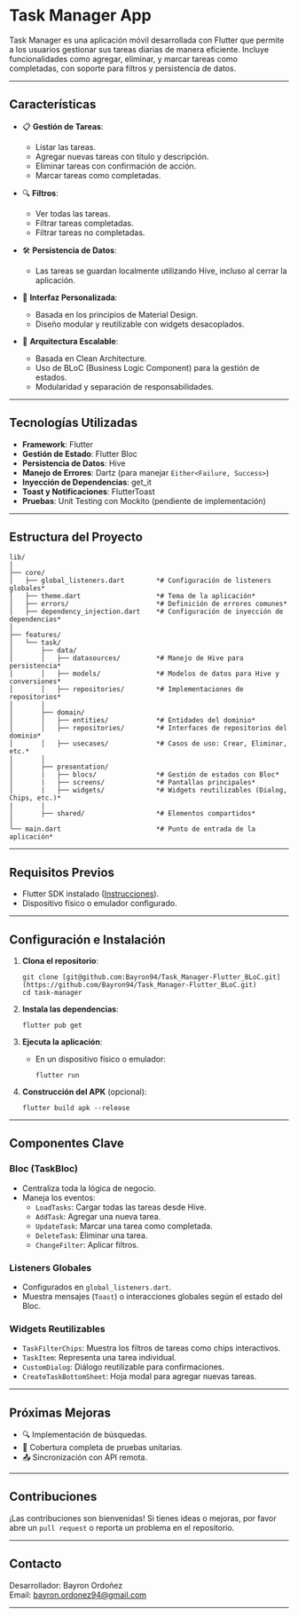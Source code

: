 
# **Task Manager App**

Task Manager es una aplicación móvil desarrollada con Flutter que permite a los usuarios gestionar sus tareas diarias de manera eficiente. Incluye funcionalidades como agregar, eliminar, y marcar tareas como completadas, con soporte para filtros y persistencia de datos.

---

## **Características**

- 📋 **Gestión de Tareas**:
  - Listar las tareas.
  - Agregar nuevas tareas con título y descripción.
  - Eliminar tareas con confirmación de acción.
  - Marcar tareas como completadas.

- 🔍 **Filtros**:
  - Ver todas las tareas.
  - Filtrar tareas completadas.
  - Filtrar tareas no completadas.

- 🛠 **Persistencia de Datos**:
  - Las tareas se guardan localmente utilizando Hive, incluso al cerrar la aplicación.

- 🎨 **Interfaz Personalizada**:
  - Basada en los principios de Material Design.
  - Diseño modular y reutilizable con widgets desacoplados.

- 🚀 **Arquitectura Escalable**:
  - Basada en Clean Architecture.
  - Uso de BLoC (Business Logic Component) para la gestión de estados.
  - Modularidad y separación de responsabilidades.

---

## **Tecnologías Utilizadas**

- **Framework**: Flutter
- **Gestión de Estado**: Flutter Bloc
- **Persistencia de Datos**: Hive
- **Manejo de Errores**: Dartz (para manejar `Either<Failure, Success>`)
- **Inyección de Dependencias**: get_it
- **Toast y Notificaciones**: FlutterToast
- **Pruebas**: Unit Testing con Mockito (pendiente de implementación)

---

## **Estructura del Proyecto**

```
lib/
│
├── core/
│   ├── global_listeners.dart        *# Configuración de listeners globales*
│   ├── theme.dart                   *# Tema de la aplicación*
│   ├── errors/                      *# Definición de errores comunes*
│   ├── dependency_injection.dart    *# Configuración de inyección de dependencias*
│
├── features/
│   └── task/
│       ├── data/
│       │   ├── datasources/         *# Manejo de Hive para persistencia*
│       │   ├── models/              *# Modelos de datos para Hive y conversiones*
│       │   ├── repositories/        *# Implementaciones de repositorios*
│       │
│       ├── domain/
│       │   ├── entities/            *# Entidades del dominio*
│       │   ├── repositories/        *# Interfaces de repositorios del dominio*
│       │   ├── usecases/            *# Casos de uso: Crear, Eliminar, etc.*
│       │
│       ├── presentation/
│       |   ├── blocs/               *# Gestión de estados con Bloc*
│       |   ├── screens/             *# Pantallas principales*
│       |   ├── widgets/             *# Widgets reutilizables (Dialog, Chips, etc.)*
|       |   
│       ├── shared/                  *# Elementos compartidos*
│
└── main.dart                        *# Punto de entrada de la aplicación*
```

---

## **Requisitos Previos**

- Flutter SDK instalado ([Instrucciones](https://docs.flutter.dev/get-started/install)).
- Dispositivo físico o emulador configurado.

---

## **Configuración e Instalación**

1. **Clona el repositorio**:
   ```
   git clone [git@github.com:Bayron94/Task_Manager-Flutter_BLoC.git](https://github.com/Bayron94/Task_Manager-Flutter_BLoC.git)
   cd task-manager
   ```

2. **Instala las dependencias**:
   ```
   flutter pub get
   ```

3. **Ejecuta la aplicación**:
   - En un dispositivo físico o emulador:
     ```
     flutter run
     ```

4. **Construcción del APK** (opcional):
   ```
   flutter build apk --release
   ```

---

## **Componentes Clave**

### **Bloc (TaskBloc)**
- Centraliza toda la lógica de negocio.
- Maneja los eventos:
  - `LoadTasks`: Cargar todas las tareas desde Hive.
  - `AddTask`: Agregar una nueva tarea.
  - `UpdateTask`: Marcar una tarea como completada.
  - `DeleteTask`: Eliminar una tarea.
  - `ChangeFilter`: Aplicar filtros.

### **Listeners Globales**
- Configurados en `global_listeners.dart`.
- Muestra mensajes (`Toast`) o interacciones globales según el estado del Bloc.

### **Widgets Reutilizables**
- `TaskFilterChips`: Muestra los filtros de tareas como chips interactivos.
- `TaskItem`: Representa una tarea individual.
- `CustomDialog`: Diálogo reutilizable para confirmaciones.
- `CreateTaskBottomSheet`: Hoja modal para agregar nuevas tareas.

---

## **Próximas Mejoras**

- 🔍 Implementación de búsquedas.
- 🧪 Cobertura completa de pruebas unitarias.
- 📤 Sincronización con API remota.

---

## **Contribuciones**

¡Las contribuciones son bienvenidas! Si tienes ideas o mejoras, por favor abre un `pull request` o reporta un problema en el repositorio.

---

## **Contacto**

Desarrollador: Bayron Ordoñez  
Email: [bayron.ordonez94@gmail.com](mailto:bayron.ordonez94@gmail.com)

---
